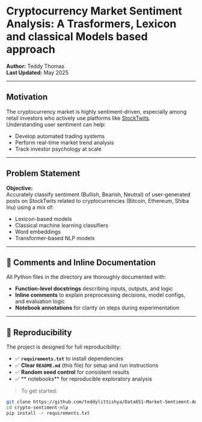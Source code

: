 # Cryptocurrency Market Sentiment Analysis: A Trasformers, Lexicon and classical Models based approach

**Author:** Teddy Thomas  
**Last Updated:** May 2025

---

## Motivation

The cryptocurrency market is highly sentiment-driven, especially among retail investors who actively use platforms like [StockTwits](https://stocktwits.com).  
Understanding user sentiment can help:

- Develop automated trading systems
- Perform real-time market trend analysis
- Track investor psychology at scale

---

## Problem Statement

**Objective:**  
Accurately classify sentiment (Bullish, Bearish, Neutral) of user-generated posts on StockTwits related to cryptocurrencies (Bitcoin, Ethereum, Shiba Inu) using a mix of:

- Lexicon-based models
- Classical machine learning classifiers
- Word embeddings
- Transformer-based NLP models

---

## 💬 Comments and Inline Documentation

All Python files in the  directory are thoroughly documented with:

- **Function-level docstrings** describing inputs, outputs, and logic
- **Inline comments** to explain preprocessing decisions, model configs, and evaluation logic
- **Notebook annotations** for clarity on steps during experimentation

---

## 🔁 Reproducibility

The project is designed for full reproducibility:

- ✅ **`requirements.txt`** to install dependencies
- ✅ **Clear `README.md`** (this file) for setup and run instructions
- ✅ **Random seed control** for consistent results
- ✅ ** notebooks** for reproducible exploratory analysis

> To get started:
```bash
git clone https://github.com/teddylittishya/Data651-Market-Sentiment-Analysis-LLM-NLP-Approach.git
cd crypto-sentiment-nlp
pip install -r requirements.txt






